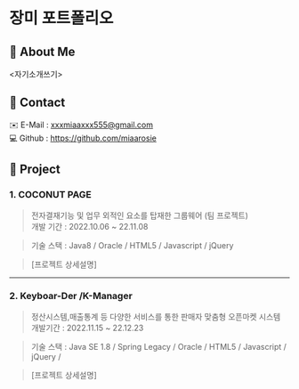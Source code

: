 # 장미 포트폴리오

## :pushpin: About Me
<자기소개쓰기>

## :pushpin: Contact
:envelope:
E-Mail : xxxmiaaxxx555@gmail.com <br>
:computer:
Github : https://github.com/miaarosie 
<br>

## :pushpin: Project
### 1. COCONUT PAGE <br>
>전자결재기능 및 업무 외적인 요소를 탑재한 그룹웨어 (팀 프로젝트) <br>
>개발 기간 : 2022.10.06 ~ 22.11.08

>기술 스택 : 
>Java8 / Oracle / HTML5 / Javascript / jQuery
>

>[프로젝트 상세설명]

---
### 2. Keyboar-Der /K-Manager
>정산시스템,매출통계 등 다양한 서비스를 통한 판매자 맞춤형 오픈마켓 시스템<br>
>개발기간 : 2022.11.15 ~ 22.12.23

>기술 스택 :
>Java SE 1.8 / Spring Legacy / Oracle / HTML5 / Javascript / jQuery / 
>

>[프로젝트 상세설명]
